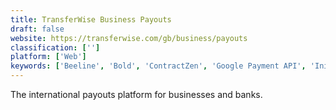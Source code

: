 ```yaml
---
title: TransferWise Business Payouts
draft: false 
website: https://transferwise.com/gb/business/payouts
classification: ['']
platform: ['Web']
keywords: ['Beeline', 'Bold', 'ContractZen', 'Google Payment API', 'Initiafy', 'Kriya AI', 'Lextree', 'Painless1099', 'Payable', 'Payment Rails Payout API', 'Rapid Contractor Management', 'Rewardful', 'Stripe Elements', 'Teletype', 'The Receptionist', 'The new Mollie', 'VMS Contractor Management', 'WhosOnLocation', 'Wonolo']
---
```

The international payouts platform for businesses and banks.